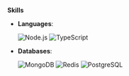 **Skills**

<p align="center">

- **Languages**:
    
    ![Node.js](https://img.shields.io/badge/Node.js%20-%23026E00.svg?style=for-the-badge&logo=nodedotjs&logoColor=white)
    ![TypeScript](https://img.shields.io/badge/TypeScript%20-%233178C6?&logo=typescript&logoColor=white&style=for-the-badge)

- **Databases**:

    ![MongoDB](https://img.shields.io/badge/MongoDB%20-%2313AA52.svg?style=for-the-badge&logo=mongodb&logoColor=white)
    ![Redis](https://img.shields.io/badge/Redis%20-%23963029.svg?style=for-the-badge&logo=redis&logoColor=white)
    ![PostgreSQL](https://img.shields.io/badge/PostgreSQL%20-%23336791.svg?style=for-the-badge&logo=postgresql&logoColor=white)
</p>
